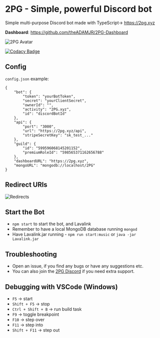 # 2PG - Simple, powerful Discord bot
Simple multi-purpose Discord bot made with TypeScript-> https://2pg.xyz

**Dashboard**: https://github.com/theADAMJR/2PG-Dashboard

![2PG Avatar](https://i.ibb.co/h2BjCJh/2pg-smol.png)

[![Codacy Badge](https://api.codacy.com/project/badge/Grade/8d6c9610e0eb4ae5a4045ab3b92f80bc)](https://www.codacy.com/manual/ADAMJR/2PG?utm_source=github.com&amp;utm_medium=referral&amp;utm_content=theADAMJR/2PG&amp;utm_campaign=Badge_Grade)

## Config
`config.json` example:
```
{
    "bot": {
        "token": "yourBotToken",
        "secret": "yourClientSecret",
        "ownerId": "",
        "activity": "2PG.xyz",
        "id": "discordBotId"
    },
    "api": {
        "port": "3000",
        "url": "https://2pg.xyz/api",
        "stripeSecretKey": "sk_test_..."
    },
    "guild": {
        "id": "599596068145201152",
        "premiumRoleId": "598565371162656788"
    },
    "dashboardURL": "https://2pg.xyz",
    "mongoURL": "mongodb://localhost/2PG"
}
```

## Redirect URIs
![Redirects](https://i.ibb.co/9pbfVwL/updated-redirects.png)

## Start the Bot
- `npm start` to start the bot, and Lavalink
- Remember to have a local MongoDB database running `mongod`
- Have Lavalink.jar running - `npm run start:music` or `java -jar Lavalink.jar`

## Troubleshooting
- Open an issue, if you find any bugs or have any suggestions etc.
- You can also join the [2PG Discord](https://discord.gg/24tycau) if you need extra support.

## Debugging with VSCode (Windows)
* `F5` -> start
* `Shift + F5` -> stop
* `Ctrl + Shift + B` -> run build task
* `F9` -> toggle breakpoint
* `F10` -> step over
* `F11` -> step into
* `Shift + F11` -> step out

